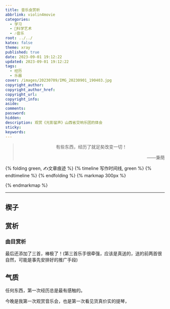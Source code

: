 ```yaml
---
title: 音乐会赏析
abbrlink: violin4movie
categories:
  - 学习
  - 🌌科学艺术
  - 🎶音乐
root: ../../
katex: false
theme: xray
published: true
date: 2023-09-01 19:12:22
updated: 2023-09-01 19:12:22
tags:
  - 经历
  - 乐器
cover: /images/20230709/IMG_20230901_190403.jpg
copyright_author: 
copyright_author_href: 
copyright_url: 
copyright_info: 
aside: 
comments: 
password: 
hidden: 
description: 观赏《光影留声》山西省交响乐团的体会
sticky: 
keywords:
---
```


> <center>有些东西，经历了就足矣改变一切！</center>
> <p align="right">——秉蕳</p>

{% folding green, ✍文章痕迹 %}
{% timeline 写作时间线, green %}
{% endtimeline %}
{% endfolding %}
{% markmap 300px %}
<!-- @import "[TOC]" {cmd="toc" depthFrom=1 depthTo=6 orderedList=false} -->
<!-- code_chunk_output -->



<!-- /code_chunk_output -->
{% endmarkmap %}

-----

## 楔子

## 赏析


### 曲目赏析











最后还添加了三首，棒极了！(第三首乐手很牵强，应该是真送的，送的前两首很自然，可能是事先安排好的推广手段)



## 气质

任何东西，第一次经历总是最有感触的。

今晚是我第一次观赏音乐会，也是第一次看见货真价实的提琴，
